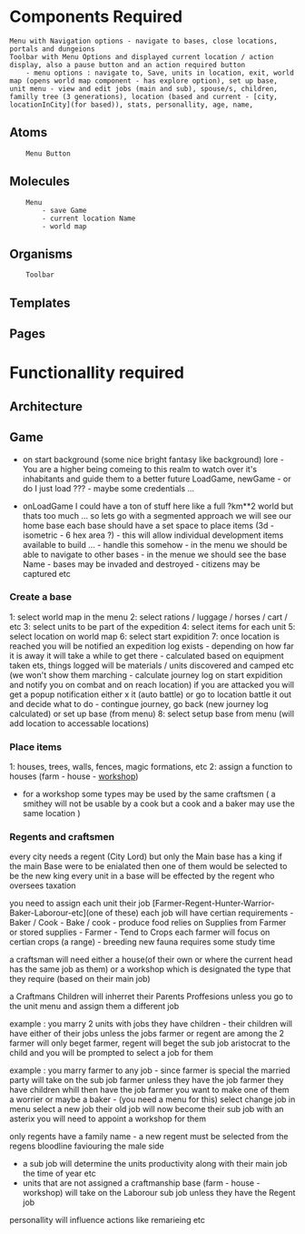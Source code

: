 # Components Required
    Menu with Navigation options - navigate to bases, close locations, portals and dungeions
    Toolbar with Menu Options and displayed current location / action display, also a pause button and an action required button
        - menu options : navigate to, Save, units in location, exit, world map (opens world map component - has explore option), set up base, 
    unit menu - view and edit jobs (main and sub), spouse/s, children, familly tree (3 generations), location (based and current - [city, locationInCity](for based)), stats, personallity, age, name, 


## Atoms
        Menu Button

## Molecules
        Menu
            - save Game
            - current location Name
            - world map

## Organisms
        Toolbar

## Templates

## Pages


# Functionallity required
## Architecture

## Game
- on start
    background (some nice bright fantasy like background)
    lore - You are a higher being comeing to this realm to watch over it's inhabitants and guide them to a better future
    LoadGame, newGame - or do I just load ??? - maybe some credentials ...

- onLoadGame
    I could have a ton of stuff here like a full ?km**2 world but thats too much ...
    so lets go with a segmented approach
    we will see our home base
        each base should have a set space to place items (3d - isometric - 6 hex area ?) 
            - this will allow individual development
            items available to build ... - handle this somehow
        - in the menu we should be able to navigate to other bases
        - in the menue we should see the base Name
        - bases may be invaded and destroyed 
        - citizens may be captured etc

### Create a base
1: select world map in the menu
2: select rations / luggage / horses / cart / etc
3: select units to be part of the expedition
4: select items for each unit
5: select location on world map
6: select start expidition
7: once location is reached you will be notified an expedition log exists - depending on how far it is away it will take a while to get there - calculated based on equipment taken ets, things logged will be materials / units discovered and camped etc (we won't show them marching - calculate journey log on start expidition and notify you on combat and on reach location)
if you are attacked you will get a popup notification either x it (auto battle) or go to location battle it out and decide what to do - contingue journey, go back (new journey log calculated) or set up base (from menu)
8: select setup base from menu (will add location to accessable locations)

### Place items
1: houses, trees, walls, fences, magic formations, etc
2: assign a function to houses (farm - house - [workshop](type))
- for a workshop some types may be used by the same craftsmen (
    a smithey will not be usable by a cook but a cook and a baker may use the same location
)

### Regents and craftsmen
every city needs a regent (City Lord) but only the Main base has a king if the main Base were to be enialated then one of them would be selected to be the new king
every unit in a base will be effected by the regent who oversees taxation

you need to assign each unit their job [Farmer-Regent-Hunter-Warrior-Baker-Laborour-etc](one of these)
each job will have certian requirements 
    - Baker / Cook - Bake / cook - produce food
        relies on Supplies from Farmer or stored supplies
    - Farmer - Tend to Crops
        each farmer will focus on certian crops (a range) - breeding new fauna requires some study time

a craftsman will need either a house(of their own or where the current head has the same job as them) or a workshop which is designated the type that they require (based on their main job)

a Craftmans Children will inherret their Parents Proffesions unless you go to the unit menu and assign them a different job

example : 
    you marry 2 units with jobs they have children - their children will have either of their jobs unless the jobs farmer or regent are among the 2 farmer will only beget farmer, regent will beget the sub job aristocrat to the child and you will be prompted to select a job for them

example : 
    you marry farmer to any job - since farmer is special the married party will take on the sub job farmer unless they have the job farmer they have children whill then have the job farmer
    you want to make one of them a worrier or maybe a baker - (you need a menu for this)
    select change job in menu
    select a new job
    their old job will now become their sub job with an asterix
    you will need to appoint a workshop for them

only regents have a family name - a new regent must be selected from the regens bloodline faviouring the male side

- a sub job will determine the units productivity along with their main job the time of year etc
- units that are not assigned a craftmanship base (farm - house - workshop) will take on the Laborour sub job unless they have the Regent job 

personallity will influence actions like remarieing etc


            

